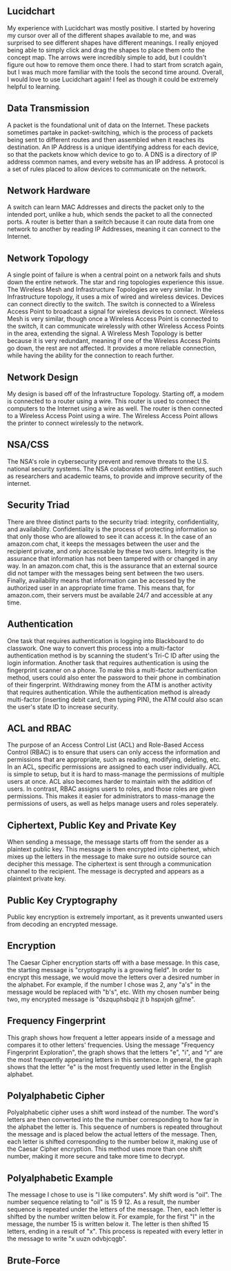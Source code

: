 ## Lucidchart
My experience with Lucidchart was mostly positive. I started by hovering my cursor over all of the different shapes available to me, and was surprised to see different shapes have different meanings. I really enjoyed being able to simply click and drag the shapes to place them onto the concept map. The arrows were incredibly simple to add, but I couldn't figure out how to remove them once there. I had to start from scratch again, but I was much more familiar with the tools the second time around. Overall, I would love to use Lucidchart again! I feel as though it could be extremely helpful to learning.
## Data Transmission
A packet is the foundational unit of data on the Internet. These packets sometimes partake in packet-switching, which is the process of packets being sent to different routes and then assembled when it reaches its destination. An IP Address is a unique identifying address for each device, so that the packets know which device to go to. A DNS is a directory of IP address common names, and every website has an IP address. A protocol is a set of rules placed to allow devices to communicate on the network. 
## Network Hardware
A switch can learn MAC Addresses and directs the packet only to the intended port, unlike a hub, which sends the packet to all the connected ports. A router is better than a switch because it can route data from one network to another by reading IP Addresses, meaning it can connect to the Internet.
## Network Topology
A single point of failure is when a central point on a network fails and shuts down the entire network. The star and ring topologies experience this issue. The Wireless Mesh and Infrastructure Topologies are very similar. In the Infrastructure topology, it uses a mix of wired and wireless devices. Devices can connect directly to the switch. The switch is connected to a Wireless Access Point to broadcast a signal for wireless devices to connect. Wireless Mesh is very similar, though once a Wireless Access Point is connected to the switch, it can communicate wirelessly with other Wireless Access Points in the area, extending the signal. A Wireless Mesh Topology is better because it is very redundant, meaning if one of the Wireless Access Points go down, the rest are not affected. It provides a more reliable connection, while having the ability for the connection to reach further.
## Network Design
My design is based off of the Infrastructure Topology. Starting off, a modem is connected to a router using a wire. This router is used to connect the computers to the Internet using a wire as well. The router is then connected to a Wireless Access Point using a wire. The Wireless Access Point allows the printer to connect wirelessly to the network.
## NSA/CSS
The NSA's role in cybersecurity prevent and remove threats to the U.S. national security systems. The NSA colaborates with different entities, such as researchers and academic teams, to provide and improve security of the internet.
## Security Triad
There are three distinct parts to the security triad: integrity, confidentiality, and availability. Confidentiality is the process of protecting information so that only those who are allowed to see it can access it. In the case of an amazon.com chat, it keeps the messages between the user and the recipient private, and only accessable by these two users. Integrity is the assurance that information has not been tampered with or changed in any way. In an amazon.com chat, this is the assurance that an external source did not tamper with the messages being sent between the two users. Finally, availability means that information can be accessed by the authorized user in an appropriate time frame. This means that, for amazon.com, their servers must be available 24/7 and accessible at any time. 
## Authentication
One task that requires authentication is logging into Blackboard to do classwork. One way to convert this process into a multi-factor authentication method is by scanning the student's Tri-C ID after using the login information. Another task that requires authentication is using the fingerprint scanner on a phone. To make this a multi-factor authentication method, users could also enter the password to their phone in combination of their fingerprint. Withdrawing money from the ATM is another activity that requires authentication. While the authentication method is already multi-factor (inserting debit card, then typing PIN), the ATM could also scan the user's state ID to increase security. 
## ACL and RBAC
The purpose of an Access Control List (ACL) and Role-Based Access Control (RBAC) is to ensure that users can only access the information and permissions that are appropriate, such as reading, modifying, deleting, etc. In an ACL, specific permissions are assigned to each user individually. ACL is simple to setup, but it is hard to mass-manage the permissions of multiple users at once. ACL also becomes harder to maintain with the addition of users. In contrast, RBAC assigns users to roles, and those roles are given permissions. This makes it easier for administrators to mass-manage the permissions of users, as well as helps manage users and roles seperately.
## Ciphertext, Public Key and Private Key
When sending a message, the message starts off from the sender as a plaintext public key. This message is then encrypted into ciphertext, which mixes up the letters in the message to make sure no outside source can decipher this message. The ciphertext is sent through a communication channel to the recipient. The message is decrypted and appears as a plaintext private key.
## Public Key Cryptography
Public key encryption is extremely important, as it prevents unwanted users from decoding an encrypted message. 
## Encryption
The Caesar Cipher encryption starts off with a base message. In this case, the starting message is "cryptography is a growing field". In order to encrypt this message, we would move the letters over a desired number in the alphabet. For example, if the number I chose was 2, any "a's" in the message would be replaced with "b's", etc. With my chosen number being two, my encrypted message is "dszquphsbqiz jt b hspxjoh gjfme".
## Frequency Fingerprint
This graph shows how frequent a letter appears inside of a message and compares it to other letters' frequencies. Using the message "Frequency Fingerprint Exploration", the graph shows that the letters "e", "i", and "r" are the most frequently appearing letters in this sentence. In general, the graph shows that the letter "e" is the most frequently used letter in the English alphabet. 
## Polyalphabetic Cipher
Polyalphabetic cipher uses a shift word instead of the number. The word's letters are then converted into the the number corresponding to how far in the alphabet the letter is. This sequence of numbers is repeated throughout the message and is placed below the actual letters of the message. Then, each letter is shifted corresponding to the number below it, making use of the Caesar Cipher encryption. This method uses more than one shift number, making it more secure and take more time to decrypt.
## Polyalphabetic Example
The message I chose to use is "I like computers". My shift word is "oil". The number sequence relating to "oil" is 15 9 12. As a result, the number sequence is repeated under the letters of the message. Then, each letter is shifted by the number written below it. For example, for the first "I" in the message, the number 15 is written below it. The letter is then shifted 15 letters, ending in a result of "x". This process is repeated with every letter in the message to write "x uuzn odvbjcqgb".
## Brute-Force
